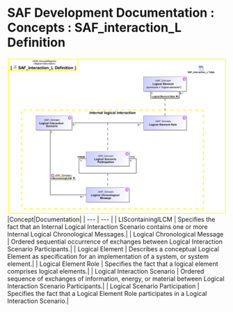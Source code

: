 # SAF Development Documentation : Concepts : SAF_interaction_L Definition 
![SAF_interaction_L Definition.svg](./diagrams/SAF_interaction_L-Definition.svg)
|Concept|Documentation|
| --- | --- |
| LIScontainingILCM | Specifies the fact that an Internal Logical Interaction Scenario contains one or more Internal Logical Chronological Messages.|
| Logical Chronological Message | Ordered sequential occurrence of exchanges between Logical Interaction Scenario Participants.|
| Logical Element | Describes a conceptual Logical Element as specification for an implementation of a system, or system element.|
| Logical Element Role | Specifies the fact that a logical element comprises logical elements.|
| Logical Interaction Scenario | Ordered sequence of exchanges of information, energy, or material between Logical Interaction Scenario Participants.|
| Logical Scenario Participation | Specifies the fact that a Logical Element Role participates in a Logical Interaction Scenario.|
